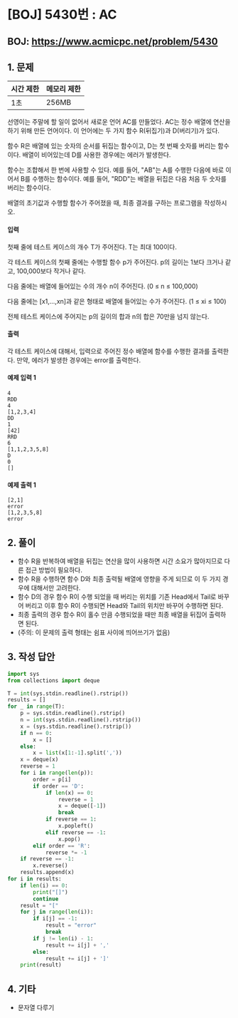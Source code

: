 #  [BOJ] 5430번 : AC

## BOJ: https://www.acmicpc.net/problem/5430

## 1. 문제

|시간 제한| 메모리 제한| 
|:----|:----|
|1초|256MB|

선영이는 주말에 할 일이 없어서 새로운 언어 AC를 만들었다. AC는 정수 배열에 연산을 하기 위해 만든 언어이다. 이 언어에는 두 가지 함수 R(뒤집기)과 D(버리기)가 있다.

함수 R은 배열에 있는 숫자의 순서를 뒤집는 함수이고, D는 첫 번째 숫자를 버리는 함수이다. 배열이 비어있는데 D를 사용한 경우에는 에러가 발생한다.

함수는 조합해서 한 번에 사용할 수 있다. 예를 들어, "AB"는 A를 수행한 다음에 바로 이어서 B를 수행하는 함수이다. 예를 들어, "RDD"는 배열을 뒤집은 다음 처음 두 숫자를 버리는 함수이다.

배열의 초기값과 수행할 함수가 주어졌을 때, 최종 결과를 구하는 프로그램을 작성하시오.

#### 입력

첫째 줄에 테스트 케이스의 개수 T가 주어진다. T는 최대 100이다.

각 테스트 케이스의 첫째 줄에는 수행할 함수 p가 주어진다. p의 길이는 1보다 크거나 같고, 100,000보다 작거나 같다.

다음 줄에는 배열에 들어있는 수의 개수 n이 주어진다. (0 ≤ n ≤ 100,000)

다음 줄에는 [x1,...,xn]과 같은 형태로 배열에 들어있는 수가 주어진다. (1 ≤ xi ≤ 100)

전체 테스트 케이스에 주어지는 p의 길이의 합과 n의 합은 70만을 넘지 않는다.

#### 출력

각 테스트 케이스에 대해서, 입력으로 주어진 정수 배열에 함수를 수행한 결과를 출력한다. 만약, 에러가 발생한 경우에는 error를 출력한다.

#### 예제 입력 1
```
4
RDD
4
[1,2,3,4]
DD
1
[42]
RRD
6
[1,1,2,3,5,8]
D
0
[]
```
#### 예제 출력 1
```
[2,1]
error
[1,2,3,5,8]
error
```
## 2. 풀이
- 함수 R을 반복하여 배열을 뒤집는 연산을 많이 사용하면 시간 소요가 많아지므로 다른 접근 방법이 필요하다.
- 함수 R을 수행하면 함수 D와 최종 출력될 배열에 영향을 주게 되므로 이 두 가지 경우에 대해서만 고려한다.
- 함수 D의 경우 함수 R이 수행 되었을 때 버리는 위치를 기존 Head에서 Tail로 바꾸어 버리고 이후 함수 R이 수행되면 Head와 Tail의 위치만 바꾸어 수행하면 된다.
- 최종 출력의 경우 함수 R이 홀수 만큼 수행되었을 때만 최종 배열을 뒤집어 출력하면 된다.
- (주의: 이 문제의 출력 형태는 쉼표 사이에 띄어쓰기가 없음)

## 3. 작성 답안
```python
import sys
from collections import deque

T = int(sys.stdin.readline().rstrip())
results = []
for _ in range(T):
    p = sys.stdin.readline().rstrip()
    n = int(sys.stdin.readline().rstrip())
    x = (sys.stdin.readline().rstrip())
    if n == 0:
        x = []
    else:
        x = list(x[1:-1].split(','))
    x = deque(x)
    reverse = 1
    for i in range(len(p)):
        order = p[i]
        if order == 'D':
            if len(x) == 0:
                reverse = 1
                x = deque([-1])
                break
            if reverse == 1:
                x.popleft()
            elif reverse == -1:
                x.pop()
        elif order == 'R':
            reverse *= -1
    if reverse == -1:
        x.reverse()
    results.append(x)
for i in results:
    if len(i) == 0:
        print("[]")
        continue
    result = "["
    for j in range(len(i)):
        if i[j] == -1:
            result = "error"
            break
        if j != len(i) - 1:
            result += i[j] + ','
        else:
            result += i[j] + ']'
    print(result)
```
## 4. 기타
- 문자열 다루기